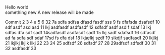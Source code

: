 Hello world  
something new
A new release will be made

Commit
2
3
4 a
5
6 32
7a sdfa sdfsa dfasd fasdf sss
9 fs dfafsda dsafsdf
10 sdf asdf asd asd
11 lkj asdfasdf asdfasdf
12 sdfsdf asdf asd f sdaf
13 lkj sdfas dfa sdf sadf
14sadfasdf asdfasdf sadf
15 lkj sadf sdafsdf
16 sdfasdf ad fa sdfa sdf sdaf
17sd fs dfa dsf
18 lkjælkj szdf
19 slkdjf sadfasdf
20 lkjlkj 
21  lkjlkj
 lkjlk llkj
22
23
24
25 sdfsdf
26 sdfsdf
27
28
29sdfsdf  sdfsdf
30
31
32 asdfasdf
33
